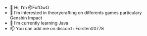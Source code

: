 - 👋 Hi, I’m @FofOwO
- 👀 I’m interested in theorycrafting on differents games particulary Genshin Impact
- 🌱 I’m currently learning Java 
- 📫 You can add me on discord : Forsten#0778

<!---
FofOwO/FofOwO is a ✨ special ✨ repository because its `README.md` (this file) appears on your GitHub profile.
You can click the Preview link to take a look at your changes.
--->
